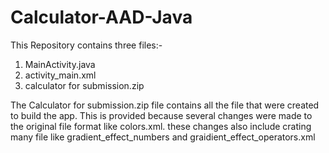 # Calculator-AAD-Java

This Repository contains three files:-
  1. MainActivity.java
  2. activity_main.xml
  3. calculator for submission.zip

The Calculator for submission.zip file contains all the file that were created to build the app.
This is provided because several changes were made to the original file format like colors.xml.
these changes also include crating many file like gradient_effect_numbers and graidient_effect_operators.xml
